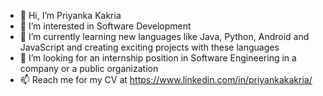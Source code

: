 - 👋 Hi, I’m Priyanka Kakria
- 👀 I’m interested in Software Development
- 🌱 I’m currently learning new languages like Java, Python, Android and JavaScript and creating exciting projects with these languages
- 💞️ I’m looking for an internship position in Software Engineering in a company or a public organization
- 📫 Reach me for my CV at https://www.linkedin.com/in/priyankakakria/

<!---
pkakria/pkakria is a ✨ special ✨ repository because its `README.md` (this file) appears on your GitHub profile.
You can click the Preview link to take a look at your changes.
--->
